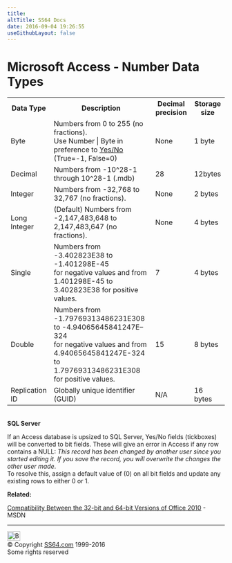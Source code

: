 ```yaml
---
title:
altTitle: SS64 Docs
date: 2016-09-04 19:26:55
useGithubLayout: false
---
```

<!-- #BeginLibraryItem "/Library/head_access_syntax.lbi" --><!-- #EndLibraryItem --><h1>Microsoft Access - Number Data Types</h1>
<table> <tbody><tr> 
<th>Data Type </th>
<th>Description</th>
<th>Decimal precision</th>
<th>Storage size</th>
</tr>
<tr><td>Byte</td> 
<td>Numbers from 0 to 255 (no fractions).<br>
Use Number | Byte  in preference to <a href="http://allenbrowne.com/NoYesNo.html">Yes/No</a> (True=-1, False=0) </td> <td>None</td> <td>1 byte</td> </tr> <tr> <td>Decimal</td> 
<td> Numbers from -10^28-1 through 10^28-1 (.mdb)</td> <td>28</td> <td>12bytes</td> </tr> <tr> <td>Integer</td> 
<td>Numbers from -32,768 to 32,767 (no fractions).</td> <td>None</td> <td>2 bytes</td> </tr> <tr> <td>Long Integer</td> 
<td>(Default) Numbers from -2,147,483,648 to 2,147,483,647 (no fractions).</td> <td>None</td> <td>4 bytes</td> </tr> <tr> <td>Single</td> 
<td>Numbers from<br>
 -3.402823E38 to -1.401298E-45 <br> for negative values and from<br> 1.401298E-45 to 3.402823E38 for positive values.</td> <td>7</td> <td>4 bytes</td> </tr> <tr> <td>Double</td> 
<td>Numbers from<br>
 -1.79769313486231E308 to -4.94065645841247E–324 <br> for negative values and from <br> 4.94065645841247E-324 to  1.79769313486231E308 for positive values.</td> <td>15</td> <td>8 bytes</td> </tr> <tr> <td>Replication ID</td> <td>Globally unique identifier (GUID)</td> <td>N/A</td> <td>16 bytes</td> </tr> </tbody></table>

<p><b><br>
SQL Server</b></p>
<p>If an Access database is upsized to SQL Server, Yes/No fields (tickboxes) will be converted to <span class="code">bit</span> fields. These will give an error in Access if any row contains a NULL: <i>This record has been changed by another user since you started editing it. If you save the record, you will overwrite the changes the other user made</i>. <br>
To resolve this, assign a default value of <span class="code">(0)</span> on all bit fields and update any existing rows to either 0 or 1.</p>
<p><b>Related:</b></p>
<p><a href="http://msdn.microsoft.com/en-us/library/ee691831%28office.14%29.aspx">Compatibility Between the 32-bit and 64-bit Versions of Office 2010</a> - MSDN </p><!-- #BeginLibraryItem "/Library/foot_access.lbi" --><p>
<!-- access -->

<hr>
<div id="bl" class="footer"><a href="syntax-datatypes.html#"><img src="../images/top.png" width="30" height="22" alt="Back to the Top"></a></div>
<div id="br" class="footer, tagline">© Copyright <a href="../index.html">SS64.com</a> 1999-2016<br>
Some rights reserved</div><!-- #EndLibraryItem -->

